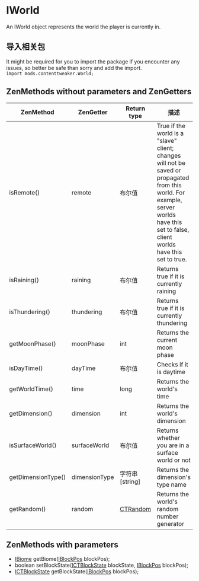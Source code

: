 # IWorld

An IWorld object represents the world the player is currently in.

## 导入相关包
It might be required for you to import the package if you encounter any issues, so better be safe than sorry and add the import.  
`import mods.contenttweaker.World;`

## ZenMethods without parameters and ZenGetters

| ZenMethod          | ZenGetter     | Return type                                                    | 描述                                                                                                                                                                                      |
| ------------------ | ------------- | -------------------------------------------------------------- | --------------------------------------------------------------------------------------------------------------------------------------------------------------------------------------- |
| isRemote()         | remote        | 布尔值                                                            | True if the world is a "slave" client; changes will not be saved or propagated from this world. For example, server worlds have this set to false, client worlds have this set to true. |
| isRaining()        | raining       | 布尔值                                                            | Returns true if it is currently raining                                                                                                                                                 |
| isThundering()     | thundering    | 布尔值                                                            | Returns true if it is currently thundering                                                                                                                                              |
| getMoonPhase()     | moonPhase     | int                                                            | Returns the current moon phase                                                                                                                                                          |
| isDayTime()        | dayTime       | 布尔值                                                            | Checks if it is daytime                                                                                                                                                                 |
| getWorldTime()     | time          | long                                                           | Returns the world's time                                                                                                                                                                |
| getDimension()     | dimension     | int                                                            | Returns the world's dimension                                                                                                                                                           |
| isSurfaceWorld()   | surfaceWorld  | 布尔值                                                            | Returns whether you are in a surface world or not                                                                                                                                       |
| getDimensionType() | dimensionType | 字符串[string]                                                    | Returns the dimension's type name                                                                                                                                                       |
| getRandom()        | random        | [CTRandom](/Mods/ContentTweaker/Vanilla/Types/World/CTRandom/) | Returns the world's random number generator                                                                                                                                             |

## ZenMethods with parameters

- [IBiome](/Vanilla/Biomes/IBiome/) getBiome([IBlockPos](/Mods/ContentTweaker/Vanilla/Types/Block/IBlockPos/) blockPos);
- boolean setBlockState([ICTBlockState](/Mods/ContentTweaker/Vanilla/Types/Block/ICTBlockState/) blockState, [IBlockPos](/Mods/ContentTweaker/Vanilla/Types/Block/IBlockPos/) blockPos);
- [ICTBlockState](/Mods/ContentTweaker/Vanilla/Types/Block/ICTBlockState/) getBlockState([IBlockPos](/Mods/ContentTweaker/Vanilla/Types/Block/IBlockPos/) blockPos);